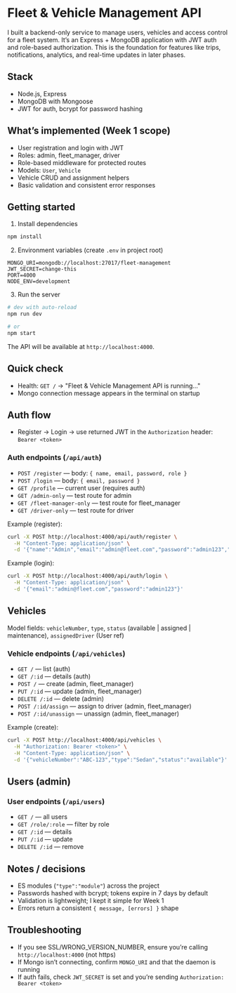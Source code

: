 # Fleet & Vehicle Management API

I built a backend-only service to manage users, vehicles and access control for a fleet system. It’s an Express + MongoDB application with JWT auth and role-based authorization. This is the foundation for features like trips, notifications, analytics, and real-time updates in later phases.

## Stack
- Node.js, Express
- MongoDB with Mongoose
- JWT for auth, bcrypt for password hashing

## What’s implemented (Week 1 scope)
- User registration and login with JWT
- Roles: admin, fleet_manager, driver
- Role-based middleware for protected routes
- Models: `User`, `Vehicle`
- Vehicle CRUD and assignment helpers
- Basic validation and consistent error responses

## Getting started
1) Install dependencies
```bash
npm install
```

2) Environment variables (create `.env` in project root)
```env
MONGO_URI=mongodb://localhost:27017/fleet-management
JWT_SECRET=change-this
PORT=4000
NODE_ENV=development
```

3) Run the server
```bash
# dev with auto-reload
npm run dev

# or
npm start
```
The API will be available at `http://localhost:4000`.

## Quick check
- Health: `GET /` → "Fleet & Vehicle Management API is running..."
- Mongo connection message appears in the terminal on startup

## Auth flow
- Register → Login → use returned JWT in the `Authorization` header: `Bearer <token>`

### Auth endpoints (`/api/auth`)
- `POST /register` — body: `{ name, email, password, role }`
- `POST /login` — body: `{ email, password }`
- `GET /profile` — current user (requires auth)
- `GET /admin-only` — test route for admin
- `GET /fleet-manager-only` — test route for fleet_manager
- `GET /driver-only` — test route for driver

Example (register):
```bash
curl -X POST http://localhost:4000/api/auth/register \
  -H "Content-Type: application/json" \
  -d '{"name":"Admin","email":"admin@fleet.com","password":"admin123","role":"admin"}'
```

Example (login):
```bash
curl -X POST http://localhost:4000/api/auth/login \
  -H "Content-Type: application/json" \
  -d '{"email":"admin@fleet.com","password":"admin123"}'
```

## Vehicles
Model fields: `vehicleNumber`, `type`, `status` (available | assigned | maintenance), `assignedDriver` (User ref)

### Vehicle endpoints (`/api/vehicles`)
- `GET /` — list (auth)
- `GET /:id` — details (auth)
- `POST /` — create (admin, fleet_manager)
- `PUT /:id` — update (admin, fleet_manager)
- `DELETE /:id` — delete (admin)
- `POST /:id/assign` — assign to driver (admin, fleet_manager)
- `POST /:id/unassign` — unassign (admin, fleet_manager)

Example (create):
```bash
curl -X POST http://localhost:4000/api/vehicles \
  -H "Authorization: Bearer <token>" \
  -H "Content-Type: application/json" \
  -d '{"vehicleNumber":"ABC-123","type":"Sedan","status":"available"}'
```

## Users (admin)
### User endpoints (`/api/users`)
- `GET /` — all users
- `GET /role/:role` — filter by role
- `GET /:id` — details
- `PUT /:id` — update
- `DELETE /:id` — remove

## Notes / decisions
- ES modules (`"type":"module"`) across the project
- Passwords hashed with bcrypt; tokens expire in 7 days by default
- Validation is lightweight; I kept it simple for Week 1
- Errors return a consistent `{ message, [errors] }` shape

## Troubleshooting
- If you see SSL/WRONG_VERSION_NUMBER, ensure you’re calling `http://localhost:4000` (not https)
- If Mongo isn’t connecting, confirm `MONGO_URI` and that the daemon is running
- If auth fails, check `JWT_SECRET` is set and you’re sending `Authorization: Bearer <token>`


